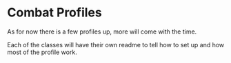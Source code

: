 # Combat Profiles

As for now there is a few profiles up, more will come with the time.

Each of the classes will have their own readme to tell how to set up and how most of the profile work.
